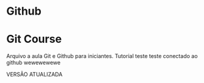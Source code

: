 # Github
# Git Course
Arquivo a aula Git e Github para iniciantes.
Tutorial
teste teste
conectado ao github
wewewewewe

VERSÃO ATUALIZADA
